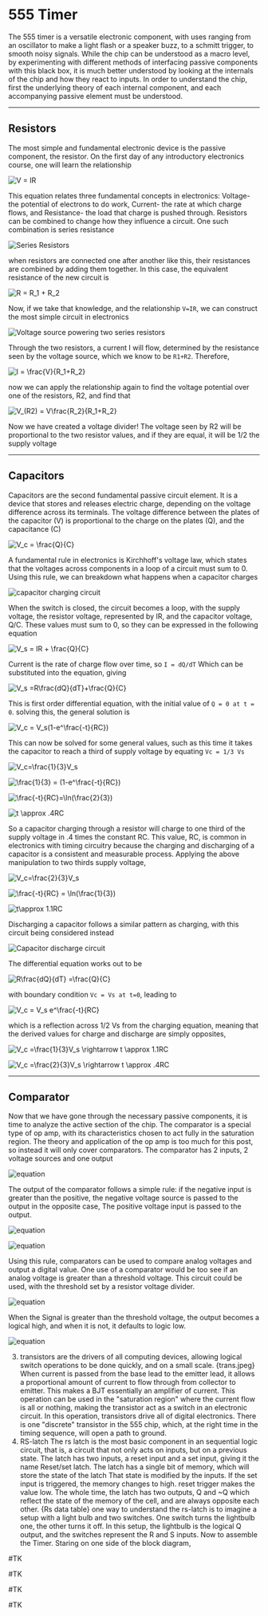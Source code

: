# 555 Timer


The 555 timer is a versatile electronic component, with uses ranging from an oscillator to make a light flash or a speaker buzz, to a schmitt trigger,
to smooth noisy signals. While the chip can be understood as a macro level, by experimenting with different methods of interfacing passive
components with this black box, it is much better understood by looking at the internals of the chip and how they react to inputs. In order to 
understand the chip, first the underlying theory of each internal component, and each accompanying passive element must be understood. 

-------

## Resistors

The most simple and fundamental electronic device is the passive component, the resistor. On the first day of any introductory electronics course, one 
will learn the relationship

![V = IR](/images/555_timer1.svg "V = IR")

This equation relates three fundamental concepts in electronics: Voltage- the potential of electrons to do work,
Current- the rate at which charge flows, and Resistance- the load that charge is pushed through. Resistors can be combined to change how they
influence a circuit. One such combination is series resistance

![Series Resistors](/images/555_timer_pic1.svg "Two resistors placed in series")

when resistors are connected one after another like this, their resistances are combined by adding them together. In this case, the equivalent 
resistance of the new circuit is 

![R = R_1 + R_2](/images/555_timer2.svg "R = R1 + R2")

Now, if we take that knowledge, and the relationship `V=IR`, we can construct the most simple circuit in electronics

![Voltage source powering two series resistors](/images/555_timer_pic5.svg "Voltage source powering two series resistors")

Through the two resistors, a current I will flow, determined by the resistance seen by the voltage source, which we know to be `R1+R2`. 
Therefore,

![I = \frac{V}{R_1+R_2}](/images/555_timer3.svg "I = V/(R1+R2)")

now we can apply the relationship again to find the voltage potential over one of the resistors, R2, and find that 

![V_(R2) = V\frac{R_2}{R_1+R_2}](/images/555_timer4.svg "VR2 = V(R2/R1+R2)")

Now we have created a voltage divider! The voltage seen by R2 will be proportional to the two resistor values, and if they are equal, it will be 1/2 the supply voltage

-----

## Capacitors

Capacitors are the second fundamental passive circuit element. It is a device that stores and releases electric charge, depending on the 
voltage
difference across its terminals. The voltage difference between the plates of the capacitor (V) is proportional to the charge on the plates (Q), and the capacitance (C)

![V_c = \frac{Q}{C}](/images/555_timer5.svg "Vc = Q/C")

A fundamental rule in electronics is Kirchhoff's voltage law, which states that the voltages across components in a loop of a circuit must sum to 0.
Using this rule, we can breakdown what happens when a capacitor charges

![capacitor charging circuit](/images/555_timer_pic2.svg "capacitor charging circuit")

When the switch is closed, the circuit becomes a loop, with the supply voltage, the resistor voltage, represented by  IR, and the capacitor voltage, Q/C. These values must sum to 0, so they can be expressed in the following equation

![V_s = IR + \frac{Q}{C}](/images/555_timer6.svg "Vs = IR + Q/C")

Current is the rate of charge flow over time, so
`I = dQ/dT` Which can be substituted into the equation, giving

![V_s =R\frac{dQ}{dT}+\frac{Q}{C}](/images/555_timer7.svg "Vs = R(dQ/dT)+Q/C")

This is first order differential equation, with the initial value of `Q = 0 at t = 0`. solving this, the general solution is 

![V_c = V_s(1-e^\frac{-t}{RC})](/images/555_timer8.svg "Vc = Vs(1-e^(-t/RC))")

This can now be solved for some general values, such as this time it takes the capacitor to reach a third of supply voltage by equating `Vc = 1/3 Vs`

![V_c=\frac{1}{3}V_s](/images/555_timer9.svg "Vc = 1/3Vs")

![\frac{1}{3} = (1-e^\frac{-t}{RC})](/images/555_timer10.svg "1/3 = 1-e^(-t/RC)")

![\frac{-t}{RC}=\ln(\frac{2}{3})](/images/555_timer11.svg "-t/RC = ln(2/3)")

![t \approx .4RC](/images/555_timer12.svg "t ~= .4RC")

So a capacitor charging through a resistor will charge to one third of the supply voltage in .4 times the constant RC. This value, RC, is common in electronics with timing circuitry because the charging and discharging of a capacitor is a consistent and measurable process. Applying the above manipulation to two thirds supply voltage,

![V_c=\frac{2}{3}V_s](images/555_timer13.svg "Vc = 2/3Vs")

![\frac{-t}{RC} = \ln(\frac{1}{3})](/images/555_timer14.svg "-t/RC = ln(1/3)")

![t\approx 1.1RC](/images/555_timer15.svg "t ~= 1.1RC")

Discharging a capacitor follows a similar pattern as charging, with this circuit being considered instead

![Capacitor discharge circuit](/images/555_timer_pic3.svg "Capacitor discharge circuit")

The differential equation works out to be 

![R\frac{dQ}{dT} =\frac{Q}{C}](/images/555_timer16.svg "R(dQ/dT) = Q/C")

with boundary condition `Vc = Vs at t=0`, leading to 

![V_c = V_s e^\frac{-t}{RC}](/images/555_timer17.svg "Vc = Vs e^(-t/RC)")

which is a reflection across 1/2 Vs from the charging equation, meaning that the derived values for charge and discharge are simply opposites,

![V_c =\frac{1}{3}V_s \rightarrow t \approx 1.1RC](/images/555_timer18.svg "Vc = 1/3Vs implies t ~= 1.1RC")

![V_c =\frac{2}{3}V_s \rightarrow t \approx .4RC](/images/555_timer19.svg "Vc = 2/3Vs implies t ~= .4RC")

----

## Comparator

Now that we have gone through the necessary passive components, it is time to analyze the active section of the chip. 
The comparator is a special type of op amp, with its characteristics chosen to act fully in the saturation region. 
The theory and application of the op amp is too much for this post, so instead it will only cover comparators.
The comparator has 2 inputs, 2 voltage sources and one output

![equation](/images/555_timer_pic4.svg)

The output of the comparator follows a simple rule: if the negative input is greater than the positive, the negative voltage source is passed to the output
in the opposite case, The positive voltage input is passed to the output.

![equation](/images/555_timer20.svg)

![equation](/images/555_timer21.svg)

Using this rule, comparators can be used to compare analog voltages and output a digital value. One use of a comparator would be too see if an analog voltage is greater than a threshold voltage. This circuit could be used, with the threshold set by a resistor voltage divider.

![equation](/images/555_timer_pic6.svg)

When the Signal is greater than the threshold voltage, the output becomes a logical high, and when it is not, it defaults to logic low.

![equation](/images/555_timer_pic7.svg)

3. transistors are the drivers of all computing devices, allowing logical switch operations to be done quickly, and on a small scale. 
{trans.jpeg}
When current is passed from the base lead to the emitter lead, it allows a proportional amount of current to flow through from collector to emitter.
This makes a BJT essentially an amplifier of current. This operation can be used in the "saturation region" where the current flow is all or nothing,
making the transistor act as a switch in an electronic circuit. In this operation, transistors drive all of digital electronics.
There is one "discrete" transistor in the 555 chip, which, at the right time in the timing sequence, will open a path to ground.
5. RS-latch 
The rs latch is the most basic component in an sequential logic circuit, that is, a circuit that not only acts on inputs, but on a previous state.
The latch has two inputs, a reset input and a set input, giving it the name Reset/set latch. The latch has a single bit of memory, which will store the state of the latch
That state is modified by the inputs. If the set input is triggered, the memory changes to high. reset trigger makes the value low. 
The whole time, the latch has two outputs, Q and ~Q which reflect the state of the memory of the cell, and are always opposite each other. 
{Rs data table}
one way to understand the rs-latch is to imagine a setup with a light bulb and two switches. One switch turns the lightbulb one, the other turns it off.
In this setup, the lightbulb is the logical Q output, and the switches represent the R and S inputs. 
Now to assemble the Timer. Staring on one side of the block diagram, 
 
#TK

#TK

#TK

#TK

